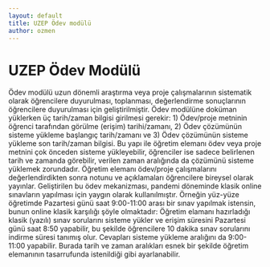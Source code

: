 ```yaml
---
layout: default
title: UZEP Ödev modülü
author: ozmen
---
```

# UZEP Ödev Modülü

Ödev modülü uzun dönemli araştırma veya proje çalışmalarının sistematik olarak öğrencilere duyurulması, toplanması, değerlendirme sonuçlarının öğrencilere duyurulması için geliştirilmiştir. Ödev modülüne doküman yüklerken üç tarih/zaman bilgisi girilmesi gerekir: 1) Ödev/proje metninin öğrenci tarafından görülme (erişim) tarihi/zamanı, 2) Ödev çözümünün sisteme yükleme başlangıç tarih/zamanı ve 3) Ödev çözümünün sisteme yükleme son tarih/zaman bilgisi. Bu yapı ile öğretim elemanı ödev veya proje metnini çok önceden sisteme yükleyebilir, öğrenciler ise sadece belirlenen tarih ve zamanda görebilir, verilen zaman aralığında da çözümünü sisteme yüklemek zorundadır. Öğretim elemanı ödev/proje çalışmalarını değerlendirdikten sonra notunu ve açıklamaları öğrencilere bireysel olarak yayınlar. 
Geliştirilen bu ödev mekanizması, pandemi döneminde klasik online sınavların yapılması için yaygın olarak kullanılmıştır. Örneğin yüz-yüze öğretimde Pazartesi günü saat 9:00-11:00 arası bir sınav yapılmak istensin, bunun online klasik karşılığı şöyle olmaktadır: Öğretim elamanı hazırladığı klasik (yazılı) sınav sorularını sisteme yükler ve erişim süresini Pazartesi günü saat 8:50 yapabilir, bu şekilde öğrencilere 10 dakika sınav sorularını indirme süresi tanımış olur. Cevapları sisteme yükleme aralığını da 9:00-11:00 yapabilir. Burada tarih ve zaman aralıkları esnek bir şekilde öğretim elemanının tasarrufunda istenildiği gibi ayarlanabilir. 
